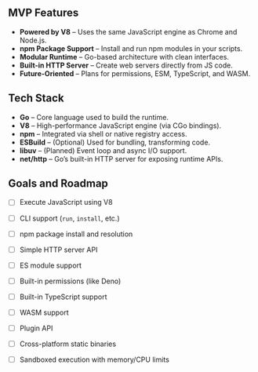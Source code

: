 ## MVP Features

- **Powered by V8** – Uses the same JavaScript engine as Chrome and Node.js.
- **npm Package Support** – Install and run npm modules in your scripts.
- **Modular Runtime** – Go-based architecture with clean interfaces.
- **Built-in HTTP Server** – Create web servers directly from JS code.
- **Future-Oriented** – Plans for permissions, ESM, TypeScript, and WASM.


## Tech Stack

- **Go** – Core language used to build the runtime.
- **V8** – High-performance JavaScript engine (via CGo bindings).
- **npm** – Integrated via shell or native registry access.
- **ESBuild** – (Optional) Used for bundling, transforming code.
- **libuv** – (Planned) Event loop and async I/O support.
- **net/http** – Go’s built-in HTTP server for exposing runtime APIs.
  

## Goals and Roadmap

- [ ] Execute JavaScript using V8
- [ ] CLI support (`run`, `install`, etc.)
- [ ] npm package install and resolution
- [ ] Simple HTTP server API
- [ ] ES module support
- [ ] Built-in permissions (like Deno)
- [ ] Built-in TypeScript support
- [ ] WASM support
- [ ] Plugin API
- [ ] Cross-platform static binaries
- [ ] Sandboxed execution with memory/CPU limits


